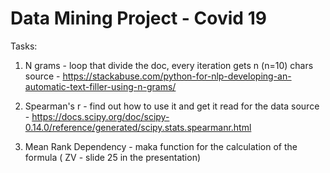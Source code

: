 # Data Mining Project - Covid 19

Tasks:

1. N grams - loop that divide the doc, every iteration gets n (n=10) chars
              source - https://stackabuse.com/python-for-nlp-developing-an-automatic-text-filler-using-n-grams/
              
2. Spearman's r - find out how to use it and get it read for the data
                  source - https://docs.scipy.org/doc/scipy-0.14.0/reference/generated/scipy.stats.spearmanr.html

3. Mean Rank Dependency - maka function for the calculation of the formula
                          ( ZV - slide 25 in the presentation)
